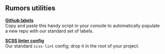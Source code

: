 ## Rumors utilities

**[Github labels](https://github.com/rumors/utilities/blob/master/github-labels.js)**  
Copy and paste this handy script in your console to automatically populate a new repo with our standard set of labels.

**[SCSS linter config](https://github.com/rumors/utilities/blob/master/.scss-lint.yml)**  
Our standard `scss-lint` config; drop it in the root of your project.
